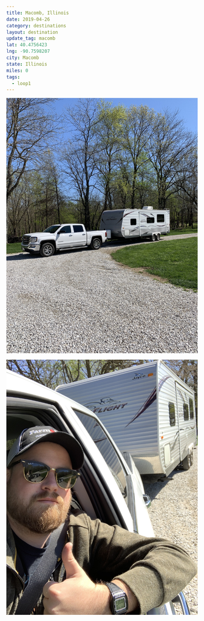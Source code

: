 ```yaml
---
title: Macomb, Illinois
date: 2019-04-26
category: destinations
layout: destination
update_tag: macomb
lat: 40.4756423
lng: -90.7598207
city: Macomb
state: Illinois
miles: 0
tags:
  - loop1
---
```


![photo1](/assets/img/destinations/illinois/macomb-1.jpg)

![photo2](/assets/img/destinations/illinois/macomb-2.jpg)